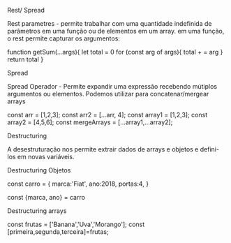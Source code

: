 Rest/ Spread

Rest parametres - permite trabalhar com uma quantidade indefinida de parâmetros em uma função ou de elementos em um array.
em uma função, o rest permite capturar os argumentos:

function getSum(...args){
  let total = 0
  for (const arg of args){
    total + = arg
  }
  return total
}

Spread


Spread Operador - Permite expandir uma expressão recebendo mútiplos argumentos ou elementos. Podemos utilizar para concatenar/mergear arrays

const arr = [1,2,3];
const arr2 = [...arr, 4];
const array1 = [1,2,3];
const array2 = [4,5,6];
const mergeArrays = [...array1,...array2];


Destructuring

A desestruturação nos permite extrair dados de arrays e objetos e defini-los em novas variáveis.

Destructuring Objetos

const carro = {
  marca:'Fiat',
  ano:2018,
  portas:4,
}

const {marca, ano} = carro

Destructuring arrays

const frutas = ['Banana','Uva','Morango'];
const [primeira,segunda,terceira]=frutas;